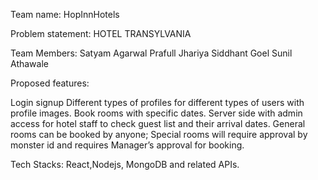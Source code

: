 Team name: HopInnHotels

Problem statement: HOTEL TRANSYLVANIA

Team Members:
Satyam Agarwal
Prafull Jhariya
Siddhant Goel
Sunil Athawale

Proposed features:

Login signup
Different types of profiles for different types of users with profile images.
Book rooms with specific dates.
Server side with admin access for hotel staff to check guest list and their arrival dates.
General rooms can be booked by anyone; Special rooms will require approval by monster id and requires Manager’s approval for booking.


Tech Stacks: React,Nodejs, MongoDB and related APIs.
